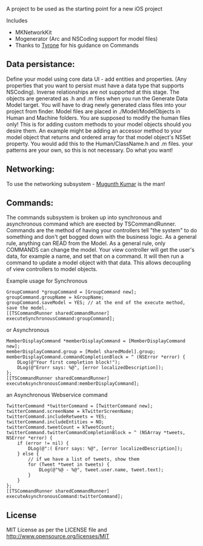 A project to be used as the starting point for a new iOS project
>
Includes 
* MKNetworkKit	
* Mogenerator (Arc and NSCoding support for model files)
* Thanks to [Tyrone](https://github.com/tyrone-sudeium) for his guidance on Commands

## Data persistance:
Define your model using core data UI - add entities and properties. (Any properties that you want to persist must have a data type that supports NSCoding).
Inverse relationships are not supported at this stage.
The objects are generated as .h and .m files when you run the Generate Data Model target. 
You will have to drag newly generated class files into your project from finder. Model files are placed in ./Model/ModelObjects in Human and Machine folders. 
You are supposed to modify the human files only! This is for adding custom methods to your model objects should you desire them.
An example might be adding an accessor method to your model object that returns and ordered array for that model object's NSSet property. You would add this to the Human/ClassName.h and .m files. your patterns are your own, so this is not necessary. Do what you want!

## Networking: 
To use the networking subsystem - [Mugunth Kumar](https://github.com/MugunthKumar/MKNetworkKit) is the man! 

## Commands:
The commands subsystem is broken up into synchronous and asynchronous command which are exected by TSCommandRunner.
Commands are the method of having your controllers tell "the system" to do something and don't get bogged down with the business logic. As a general rule, anything can READ from the Model. As a general rule, only COMMANDS can change the model. 
Your view controller will get the user's data, for example a name, and set that on a command. It will then run a command to update a model object with that data. This allows decoupling of view controllers to model objects.

Example usage for Synchronous

    GroupCommand *groupCommand = [GroupCommand new];
    groupCommand.groupName = kGroupName;
    groupCommand.saveModel = YES; // at the end of the execute method, save the model.
    [[TSCommandRunner sharedCommandRunner] executeSynchronousCommand:groupCommand];

or Asynchronous

    MemberDisplayCommand *memberDisplayCommand = [MemberDisplayCommand new];
    memberDisplayCommand.group = [Model sharedModel].group;
    memberDisplayCommand.commandCompletionBlock = ^ (NSError *error) {
        DLog(@"Your first completion block!");
        DLog(@"Erorr says: %@", [error localizedDescription]);
    };
    [[TSCommandRunner sharedCommandRunner] executeAsynchronousCommand:memberDisplayCommand];

an Asynchronous Webservice command

    TwitterCommand *twitterCommand = [TwitterCommand new];
    twitterCommand.screenName = kTwitterScreenName;
    twitterCommand.includeRetweets = YES;
    twitterCommand.includeEntities = NO;
    twitterCommand.tweetCount = kTweetCount;
    twitterCommand.twitterCommandCompletionBlock = ^ (NSArray *tweets, NSError *error) {
        if (error != nil) {
            DLog(@":( Erorr says: %@", [error localizedDescription]);
        } else {
            // if we have a list of tweets, show them 
            for (Tweet *tweet in tweets) {
                DLog(@"%@ - %@", tweet.user.name, tweet.text);
            }
        }
    };
    [[TSCommandRunner sharedCommandRunner] executeAsynchronousCommand:twitterCommand];

## License
MIT License as per the LICENSE file and http://www.opensource.org/licenses/MIT